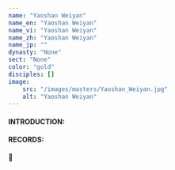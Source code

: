 ```yaml
---
name: "Yaoshan Weiyan"
name_en: "Yaoshan Weiyan"
name_vi: "Yaoshan Weiyan"
name_zh: "Yaoshan Weiyan"
name_jp: ""
dynasty: "None"
sect: "None"
color: "gold"
disciples: []
image: 
    src: "/images/masters/Yaoshan_Weiyan.jpg"
    alt: "Yaoshan Weiyan"
---
```


#### INTRODUCTION:



#### RECORDS:

📖 

